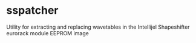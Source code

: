 # sspatcher
Utility for extracting and replacing wavetables in the Intellijel Shapeshifter eurorack module EEPROM image
